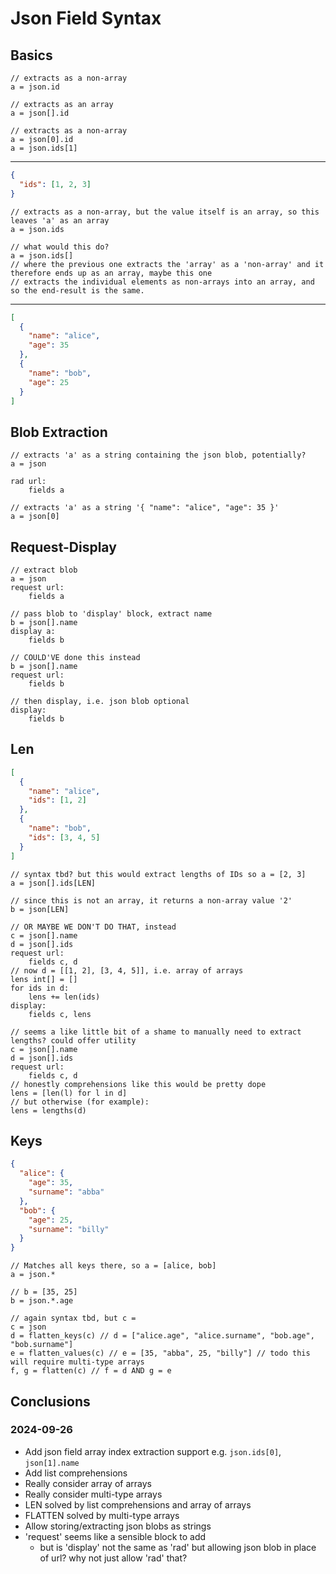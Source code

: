 # Json Field Syntax

## Basics

```
// extracts as a non-array
a = json.id
```

```
// extracts as an array
a = json[].id
```

```
// extracts as a non-array
a = json[0].id
a = json.ids[1]
```

---

```json
{
  "ids": [1, 2, 3]
}
```

```
// extracts as a non-array, but the value itself is an array, so this leaves 'a' as an array
a = json.ids
```

```
// what would this do?
a = json.ids[]
// where the previous one extracts the 'array' as a 'non-array' and it therefore ends up as an array, maybe this one
// extracts the individual elements as non-arrays into an array, and so the end-result is the same.
```

---

```json
[
  {
    "name": "alice",
    "age": 35
  },
  {
    "name": "bob",
    "age": 25
  }
]
```

## Blob Extraction

```
// extracts 'a' as a string containing the json blob, potentially?
a = json

rad url:
    fields a
```

```
// extracts 'a' as a string '{ "name": "alice", "age": 35 }'
a = json[0]
```

## Request-Display

```
// extract blob
a = json
request url:
    fields a
    
// pass blob to 'display' block, extract name
b = json[].name
display a:
    fields b
```

```
// COULD'VE done this instead
b = json[].name
request url:
    fields b

// then display, i.e. json blob optional
display:
    fields b
```

## Len

```json
[
  {
    "name": "alice",
    "ids": [1, 2]
  },
  {
    "name": "bob",
    "ids": [3, 4, 5]
  }
]
```

```
// syntax tbd? but this would extract lengths of IDs so a = [2, 3]
a = json[].ids[LEN]

// since this is not an array, it returns a non-array value '2'
b = json[LEN]

// OR MAYBE WE DON'T DO THAT, instead
c = json[].name
d = json[].ids
request url:
    fields c, d
// now d = [[1, 2], [3, 4, 5]], i.e. array of arrays
lens int[] = []
for ids in d:
    lens += len(ids)
display:
    fields c, lens
    
// seems a like little bit of a shame to manually need to extract lengths? could offer utility
c = json[].name
d = json[].ids
request url:
    fields c, d
// honestly comprehensions like this would be pretty dope
lens = [len(l) for l in d]
// but otherwise (for example):
lens = lengths(d)
```

## Keys

```json
{
  "alice": {
    "age": 35,
    "surname": "abba"
  },
  "bob": {
    "age": 25,
    "surname": "billy"
  }
}
```

```
// Matches all keys there, so a = [alice, bob] 
a = json.*

// b = [35, 25]
b = json.*.age

// again syntax tbd, but c = 
c = json
d = flatten_keys(c) // d = ["alice.age", "alice.surname", "bob.age", "bob.surname"]
e = flatten_values(c) // e = [35, "abba", 25, "billy"] // todo this will require multi-type arrays
f, g = flatten(c) // f = d AND g = e 
```

## Conclusions

### 2024-09-26

- Add json field array index extraction support e.g. `json.ids[0]`, `json[1].name`
- Add list comprehensions
- Really consider array of arrays
- Really consider multi-type arrays
- LEN solved by list comprehensions and array of arrays
- FLATTEN solved by multi-type arrays
- Allow storing/extracting json blobs as strings
- 'request' seems like a sensible block to add
  - but is 'display' not the same as 'rad' but allowing json blob in place of url? why not just allow 'rad' that?
